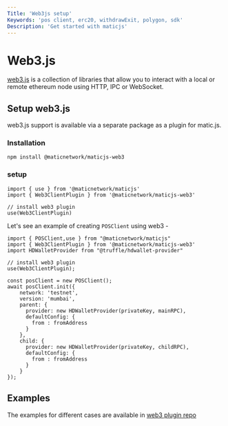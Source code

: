 ```yaml
---
Title: 'Web3js setup'
Keywords: 'pos client, erc20, withdrawExit, polygon, sdk'
Description: 'Get started with maticjs'
---
```


# Web3.js

[web3.js](https://web3js.readthedocs.io/) is a collection of libraries that allow you to interact with a local or remote ethereum node using HTTP, IPC or WebSocket.

## Setup web3.js

web3.js support is available via a separate package as a plugin for matic.js.

### Installation

```
npm install @maticnetwork/maticjs-web3

```

### setup

```
import { use } from '@maticnetwork/maticjs'
import { Web3ClientPlugin } from '@maticnetwork/maticjs-web3'

// install web3 plugin
use(Web3ClientPlugin)
```

Let's see an example of creating `POSClient` using web3 -

```
import { POSClient,use } from "@maticnetwork/maticjs"
import { Web3ClientPlugin } from '@maticnetwork/maticjs-web3'
import HDWalletProvider from "@truffle/hdwallet-provider"

// install web3 plugin
use(Web3ClientPlugin);

const posClient = new POSClient();
await posClient.init({
    network: 'testnet',
    version: 'mumbai',
    parent: {
      provider: new HDWalletProvider(privateKey, mainRPC),
      defaultConfig: {
        from : fromAddress
      }
    },
    child: {
      provider: new HDWalletProvider(privateKey, childRPC),
      defaultConfig: {
        from : fromAddress
      }
    }
});

```

## Examples

The examples for different cases are available in [web3 plugin repo](https://github.com/maticnetwork/maticjs-web3)

